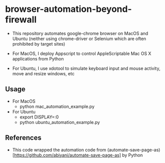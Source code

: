 # browser-automation-beyond-firewall
- This repository automates google-chrome browser on MacOS and Ubuntu (neither using chrome-driver or Selenium which are often prohibited by target sites)

- For MacOS, I deploy Appscript to control AppleScriptable Mac OS X applications from Python
- For Ubuntu, I use xdotool to simulate keyboard input and mouse activity, move and resize windows, etc

## Usage
- For MacOS
    - python mac_automation_example.py
- For Ubuntu
    - export DISPLAY=:0
    - python ubuntu_automation_example.py

## References
- This code wrapped the automation code from (automate-save-page-as)[https://github.com/abiyani/automate-save-page-as] by Python
